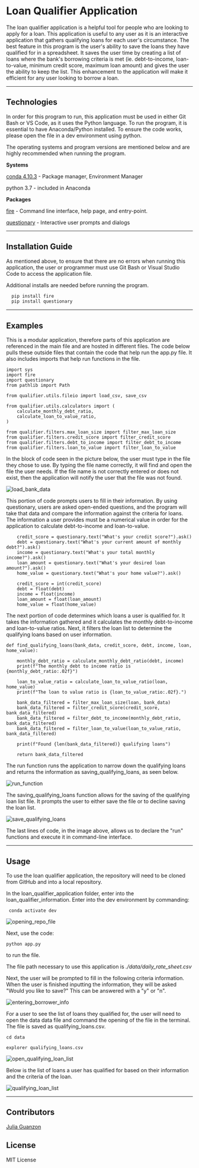 # Loan Qualifier Application

The loan qualifier application is a helpful tool for people who are looking to apply for a loan. This application is useful to any user as it is an interactive application that gathers qualifying loans for each user's circumstance. The best feature in this program is the user's ability to save the loans they have qualified for in a spreadsheet. It saves the user time by creating a list of loans where the bank's borrowing criteria is met (ie. debt-to-income, loan-to-value, minimum credit score, maximum loan amount) and gives the user the ability to keep the list. This enhancement to the application will make it efficient for any user looking to borrow a loan.

---

## Technologies

In order for this program to run, this application must be used in either Git Bash or VS Code, as it uses the Python language. To run the program, it is essential to have Anaconda/Python installed. To ensure the code works, please open the file in a dev environment using python.

The operating systems and program versions are mentioned below and are highly recommended when running the program.

**Systems**

[conda 4.10.3](https://docs.anaconda.com/anaconda/install/index.html) - Package manager, Environment Manager

python 3.7 - included in Anaconda

**Packages**

[fire](https://github.com/google/python-fire) - Command line interface, help page, and entry-point.

[questionary](https://github.com/tmbo/questionary) - Interactive user prompts and dialogs

---

## Installation Guide

As mentioned above, to ensure that there are no errors when running this application, the user or programmer must use Git Bash or Visual Studio Code to access the application file. 

Additional installs are needed before running the program.

```python
  pip install fire
  pip install questionary
```

---

## Examples

This is a modular application, therefore parts of this application are referenced in the main file and are hosted in different files. The code below pulls these outside files that contain the code that help run the app.py file. It also includes imports that help run functions in the file. 

```
import sys
import fire
import questionary
from pathlib import Path

from qualifier.utils.fileio import load_csv, save_csv

from qualifier.utils.calculators import (
    calculate_monthly_debt_ratio,
    calculate_loan_to_value_ratio,
)

from qualifier.filters.max_loan_size import filter_max_loan_size
from qualifier.filters.credit_score import filter_credit_score
from qualifier.filters.debt_to_income import filter_debt_to_income
from qualifier.filters.loan_to_value import filter_loan_to_value
```
In the block of code seen in the picture below, the user must type in the file they chose to use. By typing the file name correctly, it will find and open the file the user needs. If the file name is not correctly entered or does not exist, then the application will notify the user that the file was not found.

![load_bank_data](https://user-images.githubusercontent.com/84649228/125153667-4183a080-e10a-11eb-990d-479986cfe059.PNG)

This portion of code prompts users to fill in their information. By using questionary, users are asked open-ended questions, and the program will take that data and compare the information against the criteria for loans. The information a user provides must be a numerical value in order for the application to calculate debt-to-income and loan-to-value.

```
    credit_score = questionary.text("What's your credit score?").ask()
    debt = questionary.text("What's your current amount of monthly debt?").ask()
    income = questionary.text("What's your total monthly income?").ask()
    loan_amount = questionary.text("What's your desired loan amount?").ask()
    home_value = questionary.text("What's your home value?").ask()

    credit_score = int(credit_score)
    debt = float(debt)
    income = float(income)
    loan_amount = float(loan_amount)
    home_value = float(home_value)
```
The next portion of code determines which loans a user is qualified for. It takes the information gathered and it calculates the monthly debt-to-income and loan-to-value ratios. Next, it filters the loan list to determine the qualifying loans based on user information.

```
def find_qualifying_loans(bank_data, credit_score, debt, income, loan, home_value):

    monthly_debt_ratio = calculate_monthly_debt_ratio(debt, income)
    print(f"The monthly debt to income ratio is {monthly_debt_ratio:.02f}")
    
    loan_to_value_ratio = calculate_loan_to_value_ratio(loan, home_value)
    print(f"The loan to value ratio is {loan_to_value_ratio:.02f}.")

    bank_data_filtered = filter_max_loan_size(loan, bank_data)
    bank_data_filtered = filter_credit_score(credit_score, bank_data_filtered)
    bank_data_filtered = filter_debt_to_income(monthly_debt_ratio, bank_data_filtered)
    bank_data_filtered = filter_loan_to_value(loan_to_value_ratio, bank_data_filtered)

    print(f"Found {len(bank_data_filtered)} qualifying loans")

    return bank_data_filtered

```

The run function runs the application to narrow down the qualifying loans and returns the information as saving_qualifying_loans, as seen below.

![run_function](https://user-images.githubusercontent.com/84649228/125153673-48aaae80-e10a-11eb-9a08-e7502b2033c0.PNG)

The saving_qualifying_loans function allows for the saving of the qualifying loan list file. It prompts the user to either save the file or to decline saving the loan list.

![save_qualifying_loans](https://user-images.githubusercontent.com/84649228/125153674-4b0d0880-e10a-11eb-9616-89be136651ac.PNG)

The last lines of code, in the image above, allows us to declare the "run" functions and execute it in command-line interface.

---

## Usage

To use the loan qualifier application, the repository will need to be cloned from GitHub and into a local repository.

In the loan_qualifier_application folder, enter into the loan_qualifier_information. Enter into the dev environment by commanding: 

```
 conda activate dev
```
![opening_repo_file](https://user-images.githubusercontent.com/84649228/125153554-56136900-e109-11eb-8da5-0ce748334148.PNG)

Next, use the code:

```
python app.py
```
to run the file.

The file path necessary to use this application is *./data/daily_rate_sheet.csv*

Next, the user will be prompted to fill in the following criteria information. When the user is finished inputting the information, they will be asked "Would you like to save?" This can be answered with a "y" or "n".

![entering_borrower_info](https://user-images.githubusercontent.com/84649228/125153522-2a907e80-e109-11eb-96e5-a9cb23dccd99.PNG)

For a user to see the list of loans they qualified for, the user will need to open the data data file and command the opening of the file in the terminal. The file is saved as qualifying_loans.csv.

```
cd data

explorer qualifying_loans.csv
```

![open_qualifying_loan_list](https://user-images.githubusercontent.com/84649228/125153551-527fe200-e109-11eb-8c65-28d2978d2a0d.PNG)

Below is the list of loans a user has qualified for based on their information and the criteria of the loan.

![qualifying_loan_list](https://user-images.githubusercontent.com/84649228/125153556-590e5980-e109-11eb-84d8-adae7a7eaf23.PNG)

---

## Contributors

[Julia Guanzon](www.linkedin.com/in/julia-guanzon)

## License

MIT License
